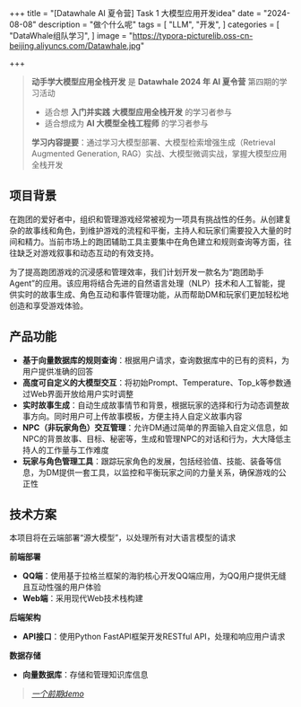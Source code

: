+++
title = "[Datawhale AI 夏令营] Task 1 大模型应用开发idea"
date = "2024-08-08"
description = "做个什么呢"
tags = [
 "LLM",
 "开发",
]
categories = [
 "DataWhale组队学习",
]
image = "https://typora-picturelib.oss-cn-beijing.aliyuncs.com/Datawhale.jpg"

+++


> **动手学大模型应用全栈开发** 是 **Datawhale 2024 年 AI 夏令营** 第四期的学习活动
>
> - 适合想 **入门并实践** **大模型应用全栈开发** 的学习者参与
> - 适合想成为 **AI 大模型全栈工程师** 的学习者参与
>
> **学习内容提要**：通过学习大模型部署、大模型检索增强生成（Retrieval Augmented Generation, RAG）实战、大模型微调实战，掌握大模型应用全栈开发

## 项目背景

在跑团的爱好者中，组织和管理游戏经常被视为一项具有挑战性的任务。从创建复杂的故事线和角色，到维护游戏的流程和平衡，主持人和玩家们需要投入大量的时间和精力。当前市场上的跑团辅助工具主要集中在角色建立和规则查询等方面，往往缺乏对游戏叙事和动态互动的有效支持。

为了提高跑团游戏的沉浸感和管理效率，我们计划开发一款名为“跑团助手Agent”的应用。该应用将结合先进的自然语言处理（NLP）技术和人工智能，提供实时的故事生成、角色互动和事件管理功能，从而帮助DM和玩家们更加轻松地创造和享受游戏体验。



## 产品功能

- **基于向量数据库的规则查询**：根据用户请求，查询数据库中的已有的资料，为用户提供准确的回答
- **高度可自定义的大模型交互**：将初始Prompt、Temperature、Top_k等参数通过Web界面开放给用户实时调整
- **实时故事生成**：自动生成故事情节和背景，根据玩家的选择和行为动态调整故事方向。同时用户可上传故事模板，方便主持人自定义故事内容
- **NPC（非玩家角色）交互管理**：允许DM通过简单的界面输入自定义信息，如NPC的背景故事、目标、秘密等，生成和管理NPC的对话和行为，大大降低主持人的工作量与工作难度
- **玩家与角色管理工具**：跟踪玩家角色的发展，包括经验值、技能、装备等信息，为DM提供一套工具，以监控和平衡玩家之间的力量关系，确保游戏的公正性



## 技术方案

本项目将在云端部署“源大模型”，以处理所有对大语言模型的请求

**前端部署**

- **QQ端**：使用基于拉格兰框架的海豹核心开发QQ端应用，为QQ用户提供无缝且互动性强的用户体验
- **Web端**：采用现代Web技术栈构建

**后端架构**

- **API接口**：使用Python FastAPI框架开发RESTful API，处理和响应用户请求

**数据存储**

- **向量数据库**：存储和管理知识库信息



> *[一个前期demo](http://www.hell-0.xyz/p/chatbot项目说明/)*